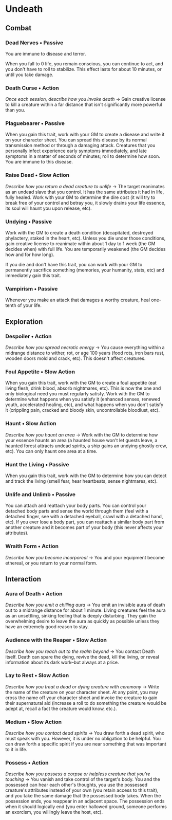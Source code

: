 # Undeath
## Combat
### Dead Nerves &bull; Passive
You are immune to disease and terror.

When you fall to 0 life, you remain conscious, you can continue to act, and you
don't have to roll to stabilize. This effect lasts for about 10 minutes, or
until you take damage.
 
### Death Curse &bull; Action
*Once each session, describe how you invoke death* &#8594; Gain creative
license to kill a creature within a far distance that isn't significantly more
powerful than you.
 
### Plaguebearer &bull; Passive
When you gain this trait, work with your GM to create a disease and write it on
your character sheet. You can spread this disease by its normal transmission
method or through a damaging attack. Creatures that you personally infect
experience early symptoms immediately, and late symptoms in a matter of seconds
of minutes; roll to determine how soon. You are immune to this disease.
 
### Raise Dead &bull; Slow Action
*Describe how you return a dead creature to unlife* &#8594; The target
reanimates as an undead slave that you control. It has the same attributes it
had in life, fully healed. Work with your GM to determine the dire cost (it
will try to break free of your control and betray you, it slowly drains your
life essence, its soul will haunt you upon release, etc).
 
### Undying &bull; Passive
Work with the GM to create a death condition (decapitated, destroyed
phylactery, staked in the heart, etc). Unless you die under those conditions,
gain creative license to reanimate within about 1 day to 1 week (the GM decides
when) with full life. You are temporarily weakened (the GM decides how and for
how long).

If you die and don't have this trait, you can work with your GM to permanently
sacrifice something (memories, your humanity, stats, etc) and immediately gain
this trait.
 
### Vampirism &bull; Passive
Whenever you make an attack that damages a worthy creature, heal one-tenth of
your life.

## Exploration
### Despoiler &bull; Action
*Describe how you spread necrotic energy* &#8594; You cause everything within a
midrange distance to wither, rot, or age 100 years (food rots, iron bars rust,
wooden doors mold and crack, etc). This doesn't affect creatures.
 
### Foul Appetite &bull; Slow Action
When you gain this trait, work with the GM to create a foul appetite (eat
living flesh, drink blood, absorb nightmares, etc). This is now the one and
only biological need you must regularly satisfy. Work with the GM to determine
what happens when you satisfy it (enhanced senses, renewed youth, accelerated
healing, etc), and what happens when you don't satisfy it (crippling pain,
cracked and bloody skin, uncontrollable bloodlust, etc).
 
### Haunt &bull; Slow Action
*Describe how you haunt an area* &#8594; Work with the GM to determine how your
essence haunts an area (a haunted house won't let guests leave, a haunted
forest attracts undead spirits, a ship gains an undying ghostly crew, etc). You
can only haunt one area at a time.
 
### Hunt the Living &bull; Passive
When you gain this trait, work with the GM to determine how you can detect and
track the living (smell fear, hear heartbeats, sense nightmares, etc).
 
### Unlife and Unlimb &bull; Passive
You can attach and reattach your body parts. You can control your detached body
parts and sense the world through them (feel with a detached finger, see with a
detached eyeball, crawl with a detached hand, etc). If you ever lose a body
part, you can reattach a similar body part from another creature and it becomes
part of your body (this never affects your attributes).
 
### Wraith Form &bull; Action
*Describe how you become incorporeal* &#8594; You and your equipment become
ethereal, or you return to your normal form.

## Interaction
### Aura of Death &bull; Action
*Describe how you emit a chilling aura* &#8594; You emit an invisible aura of
death out to a midrange distance for about 1 minute. Living creatures feel the
aura as an unsettling, sinking feeling that is deeply disturbing. They gain the
overwhelming desire to leave the aura as quickly as possible unless they have
an extremely good reason to stay.
 
### Audience with the Reaper &bull; Slow Action 
*Describe how you reach out to the realm beyond* &#8594; You contact Death
itself. Death can spare the dying, revive the dead, kill the living, or reveal
information about its dark work&ndash;but always at a price.

### Lay to Rest &bull; Slow Action
*Describe how you treat a dead or dying creature with ceremony* &#8594; Write
the name of the creature on your character sheet. At any point, you may cross
the name off your character sheet and invoke the creature to gain their
supernatural aid (increase a roll to do something the creature would be adept
at, recall a fact the creature would know, etc.).
 
### Medium &bull; Slow Action
*Describe how you contact dead spirits* &#8594; You draw forth a dead spirit,
who must speak with you. However, it is under no obligation to be helpful. You
can draw forth a specific spirit if you are near something that was important
to it in life.
 
### Possess &bull; Action
*Describe how you possess a corpse or helpless creature that you're touching*
&#8594; You vanish and take control of the target's body. You and the possessed
can hear each other's thoughts, you use the possessed creature's attributes
instead of your own (you retain access to this trait), and you take the same
damage that the possessed body takes. When the possession ends, you reappear in
an adjacent space. The possession ends when it should logically end (you enter
hallowed ground, someone performs an exorcism, you willingly leave the host,
etc).

